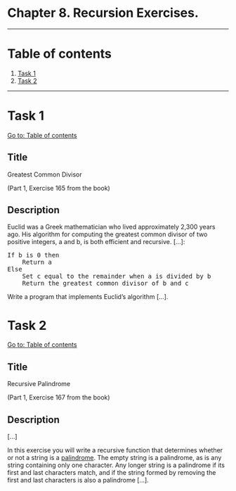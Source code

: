 # Chapter 8. Recursion Exercises.

---

# Table of contents

1. [Task 1](#task-1)
2. [Task 2](#task-2)

---

# Task 1

[Go to: Table of contents](#table-of-contents)

## Title

Greatest Common Divisor

(Part 1, Exercise 165 from the book)

## Description

Euclid was a Greek mathematician who lived approximately 2,300 years ago. His algorithm for computing the greatest common divisor of two positive integers, a and b, is both efficient and recursive. [...]:

<pre>
If b is 0 then
	Return a
Else
	Set c equal to the remainder when a is divided by b
	Return the greatest common divisor of b and c
</pre>

Write a program that implements Euclid’s algorithm [...].

# Task 2

[Go to: Table of contents](#table-of-contents)

## Title

Recursive Palindrome

(Part 1, Exercise 167 from the book)

## Description

[...]

In this exercise you will write a recursive function that determines whether or not a string is a [palindrome](https://en.wikipedia.org/wiki/Palindrome). The empty string is a palindrome, as is any string containing only one character. Any longer string is a palindrome if its first and last characters match, and if the string formed by removing the first and last characters is also a palindrome [...].
